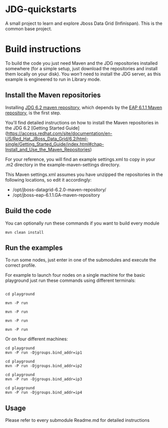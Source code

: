 JDG-quickstarts
==============

A small project to learn and explore Jboss Data Grid (Infinispan).
This is the common base project.

Build instructions
==================

To build the code you just need Maven and the JDG repositories installed somewhere (for a simple setup, just download the repositories and install them locally on your disk).
You *won't* need to install the JDG server, as this example is engineered to run in Library mode.

Install the Maven repositories
------------------------------

Installing [JDG 6.2 maven repository](https://access.redhat.com/jbossnetwork/restricted/softwareDetail.html?softwareId=27433&product=data.grid&version=&downloadType=distributions),
which depends by the [EAP 6.1.1 Maven repository](https://access.redhat.com/jbossnetwork/restricted/softwareDetail.html?softwareId=24173&product=appplatform&version=6.1.1&downloadType=distributions), is the first step.

You'll find detailed instructions on how to install the Maven repositories in the JDG 6.2 [Getting Started Guide] (https://access.redhat.com/site/documentation/en-US/Red_Hat_JBoss_Data_Grid/6.2/html-single/Getting_Started_Guide/index.html#chap-Install_and_Use_the_Maven_Repositories)

For your reference, you will find an example settings.xml to copy in your .m2 directory in the example-maven-settings directory.

This Maven settings.xml assumes you have unzipped the repositories in the following locations, so edit it accordingly:

* /opt/jboss-datagrid-6.2.0-maven-repository/
* /opt/jboss-eap-6.1.1.GA-maven-repository

Build the code
--------------

You can optionally run these commands if you want to build every module
```shell
mvn clean install
```

Run the examples
----------------

To run some nodes, just enter in one of the submodules and execute the correct profile.

For example to launch four nodes on a single machine for the basic playground just run these commands using different terminals:

```shell

cd playground

mvn -P run

mvn -P run

mvn -P run

mvn -P run
```

Or on four different machines:

```shell
cd playground
mvn -P run -Djgroups.bind_addr=ip1

cd playground
mvn -P run -Djgroups.bind_addr=ip2

cd playground
mvn -P run -Djgroups.bind_addr=ip3

cd playground
mvn -P run -Djgroups.bind_addr=ip4
```

Usage
-----

Please refer to every submodule Readme.md for detailed instructions
